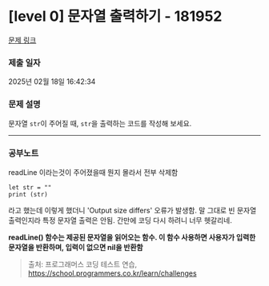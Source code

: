 # [level 0] 문자열 출력하기 - 181952 

[문제 링크](https://school.programmers.co.kr/learn/courses/30/lessons/181952) 

### 제출 일자

2025년 02월 18일 16:42:34

### 문제 설명

<p>문자열 <code>str</code>이 주어질 때, <code>str</code>을 출력하는 코드를 작성해 보세요.</p>

<hr>

### 공부노트
readLine 이라는것이 주어졌을때 뭔지 몰라서 전부 삭제함
```
let str = ""
print (str)
```
라고 했는데 이렇게 했더니 'Output size differs' 오류가 발생함. 말 그대로 빈 문자열 출력인지라 특정 문자열 출력은 안됨.
간만에 코딩 다시 하려니 너무 헷갈리네.

**readLine() 함수는 제공된 문자열을 읽어오는 함수. 이 함수 사용하면 사용자가 입력한 문자열을 반환하며, 입력이 없으면 nil을 반환함**
 

> 출처: 프로그래머스 코딩 테스트 연습, https://school.programmers.co.kr/learn/challenges
